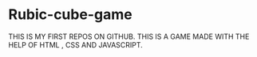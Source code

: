 # Rubic-cube-game
THIS IS MY FIRST REPOS ON GITHUB. THIS IS A GAME MADE WITH THE HELP OF HTML , CSS AND JAVASCRIPT.

